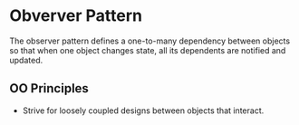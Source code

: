 # Obverver Pattern
The observer pattern defines a one-to-many dependency between objects so that when one object changes state,
all its dependents are notified and updated.

## OO Principles
- Strive for loosely coupled designs between objects that interact.
